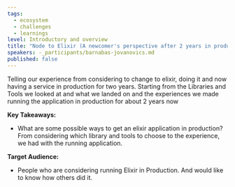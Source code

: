```yaml
---
tags: 
  - ecosystem
  - challenges
  - learnings
level: Introductory and overview
title: "Node to Elixir (A newcomer's perspective after 2 years in production)"
speakers: -_participants/barnabas-jovanovics.md
published: false
---
```

Telling our experience from considering to change to elixir, doing it and now having a service in production for two years. Starting from the Libraries and Tools we looked at and what we landed on and the experiences we made running the application in production for about 2 years now

**Key Takeaways:**
- What are some possible ways to get an elixir application in production? From considering which library and tools to choose to the experience, we had with the running application. 

**Target Audience:**
- People who are considering running Elixir in Production. And would like to know how others did it. 



